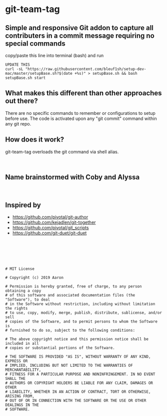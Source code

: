 # git-team-tag
## Simple and responsive Git addon to capture all contributers in a commit message requiring no  special commands
copy/paste this line into terminal (bash) and run
```
UPDATE THIS
curl -sL "https://raw.githubusercontent.com/bleuf1sh/setup-dev-mac/master/setupBase.sh?$(date +%s)" > setupBase.sh && bash setupBase.sh start
```


## What makes this different than other approaches out there?
There are no specific commands to remember or configurations to setup before use. 
The code is activated upon any "git commit" command within any git repo.

## How does it work?
git-team-tag overloads the git command via shell alias.


</br>

## Name brainstormed with Coby and Alyssa

</br>

## Inspired by
- https://github.com/pivotal/git-author
- https://github.com/kejadlen/git-together
- https://github.com/pivotal/git_scripts
- https://github.com/git-duet/git-duet
</br></br></br></br></br></br>



```
# MIT License

# Copyright (c) 2019 Aaron

# Permission is hereby granted, free of charge, to any person obtaining a copy
# of this software and associated documentation files (the "Software"), to deal
# in the Software without restriction, including without limitation the rights
# to use, copy, modify, merge, publish, distribute, sublicense, and/or sell
# copies of the Software, and to permit persons to whom the Software is
# furnished to do so, subject to the following conditions:

# The above copyright notice and this permission notice shall be included in all
# copies or substantial portions of the Software.

# THE SOFTWARE IS PROVIDED "AS IS", WITHOUT WARRANTY OF ANY KIND, EXPRESS OR
# IMPLIED, INCLUDING BUT NOT LIMITED TO THE WARRANTIES OF MERCHANTABILITY,
# FITNESS FOR A PARTICULAR PURPOSE AND NONINFRINGEMENT. IN NO EVENT SHALL THE
# AUTHORS OR COPYRIGHT HOLDERS BE LIABLE FOR ANY CLAIM, DAMAGES OR OTHER
# LIABILITY, WHETHER IN AN ACTION OF CONTRACT, TORT OR OTHERWISE, ARISING FROM,
# OUT OF OR IN CONNECTION WITH THE SOFTWARE OR THE USE OR OTHER DEALINGS IN THE
# SOFTWARE.
```